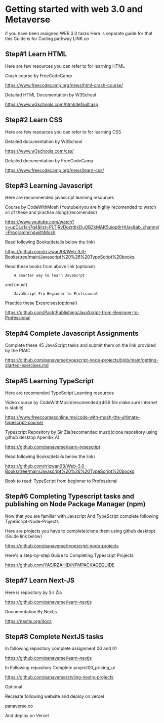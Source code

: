 #   Getting started with web 3.0 and Metaverse 
if you have been assigned WEB 3.0 tasks Here is separate guide for that this Guide is for Coding pathway
    LINK.co
## Step#1 Learn HTML

Here are few resources you can refer to for learning HTML

Crash course by FreeCodeCamp

https://www.freecodecamp.org/news/html-crash-course/  
    
Detailed HTML Documentation by W3School    

https://www.w3schools.com/html/default.asp    
    
## Step#2 Learn CSS

Here are few resources you can refer to for learning CSS

Detailed documentation by W3School

https://www.w3schools.com/css/                           

Detailed documentation by FreeCodeCamp

https://www.freecodecamp.org/news/learn-css/              
    
## Step#3 Learning Javascript

Here are recommended javascript learning resources

Course by CodeWithMosh (Youtube)(you are highly recomended to watch all of these and practise along)(recomended)

https://www.youtube.com/watch?v=upDLs1sn7g4&list=PLTjRvDozrdlxEIuOBZkMAK5uiqp8rHUax&ab_channel=ProgrammingwithMosh

Read following Books(details below the link)

https://github.com/rrizwan98/Web-3.0-Books/tree/main/Javascript%20%26%20TypeScript%20books

Read these books from above link (optional)

        A smarter way to learn JavaScrpt   
        
and (must)

        JavaScript Fro Beginner to Profssional
    
Practice these Excercises(optional)

https://github.com/PacktPublishing/JavaScript-from-Beginner-to-Professional

## Step#4 Complete Javascript Assignments

Complete these 45 JavaScript tasks and submit them on the link provided by the PIAIC

https://github.com/panaverse/typescript-node-projects/blob/main/getting-started-exercises.md

## Step#5 Learning TypeScript

Here are recomended TypeScript Learning resources

Video course by CodeWithMosh(recomended)(4GB file make sure internet is stable)

https://www.freecoursesonline.me/code-with-mosh-the-ultimate-typescript-course/
    
Typescript Repository by Sir Zia(recomended must)(clone repository using github desktop Apendix A)

https://github.com/panaverse/learn-typescript
    
Read following Books(details below the link)

https://github.com/rrizwan98/Web-3.0-Books/tree/main/Javascript%20%26%20TypeScript%20books
    
Book to read: 
    TypeScript from beginner to Professional

## Step#6 Completing Typescript tasks and publishing on Node Package Manager (npm)

Now that you are familiar with Javscript And TypeScript complete following TypeScript-Node-Projects

Here are projects you have to complete(clone them using github desktop)(Guide link below)

https://github.com/panaverse/typescript-node-projects

Here's a step-by-step Guide to Completing Typescript Projects

https://github.com/YASIRZAHID/NPMPACKAGEGUIDE
    
## Step#7 Learn Next-JS 

Here is repository by Sir Zia

https://github.com/panaverse/learn-nextjs
    
Documentation By Nextjs

https://nextjs.org/docs
    
## Step#8 Complete NextJS tasks

In following repository complete assignment 00 and 01

https://github.com/panaverse/learn-nextjs
    
In Following repository Complete project00_pricing_ui

https://github.com/panaverse/styling-nextjs-projects

Optional

Recreate following website and deploy on vercel

panaverse.co
    
And deploy on Vercel    
 


    
    
